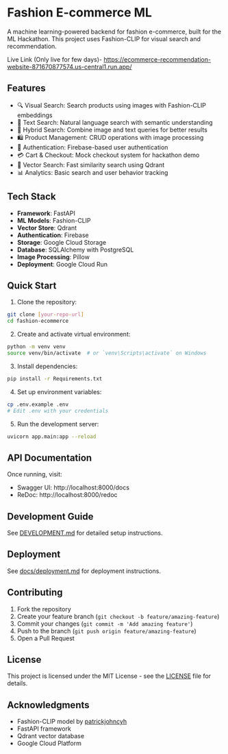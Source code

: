 # Fashion E-commerce ML 

A machine learning-powered backend for fashion e-commerce, built for the ML Hackathon. This project uses Fashion-CLIP for visual search and recommendation.

Live Link (Only live for few days)- https://ecommerce-recommendation-website-871670877574.us-central1.run.app/

## Features

- 🔍 Visual Search: Search products using images with Fashion-CLIP embeddings
- 🎯 Text Search: Natural language search with semantic understanding
- 🔄 Hybrid Search: Combine image and text queries for better results
- 🛍️ Product Management: CRUD operations with image processing
- 🔐 Authentication: Firebase-based user authentication
- 💳 Cart & Checkout: Mock checkout system for hackathon demo
- 🚀 Vector Search: Fast similarity search using Qdrant
- 📊 Analytics: Basic search and user behavior tracking

## Tech Stack

- **Framework**: FastAPI
- **ML Models**: Fashion-CLIP
- **Vector Store**: Qdrant
- **Authentication**: Firebase
- **Storage**: Google Cloud Storage
- **Database**: SQLAlchemy with PostgreSQL
- **Image Processing**: Pillow
- **Deployment**: Google Cloud Run

## Quick Start

1. Clone the repository:
```bash
git clone [your-repo-url]
cd fashion-ecommerce
```

2. Create and activate virtual environment:
```bash
python -m venv venv
source venv/bin/activate  # or `venv\Scripts\activate` on Windows
```

3. Install dependencies:
```bash
pip install -r Requirements.txt
```

4. Set up environment variables:
```bash
cp .env.example .env
# Edit .env with your credentials
```

5. Run the development server:
```bash
uvicorn app.main:app --reload
```

## API Documentation

Once running, visit:
- Swagger UI: http://localhost:8000/docs
- ReDoc: http://localhost:8000/redoc

## Development Guide

See [DEVELOPMENT.md](DEVELOPMENT.md) for detailed setup instructions.

## Deployment

See [docs/deployment.md](docs/deployment.md) for deployment instructions.

## Contributing

1. Fork the repository
2. Create your feature branch (`git checkout -b feature/amazing-feature`)
3. Commit your changes (`git commit -m 'Add amazing feature'`)
4. Push to the branch (`git push origin feature/amazing-feature`)
5. Open a Pull Request

## License

This project is licensed under the MIT License - see the [LICENSE](LICENSE) file for details.

## Acknowledgments

- Fashion-CLIP model by [patrickjohncyh](https://github.com/patrickjohncyh/fashion-clip)
- FastAPI framework
- Qdrant vector database
- Google Cloud Platform 
